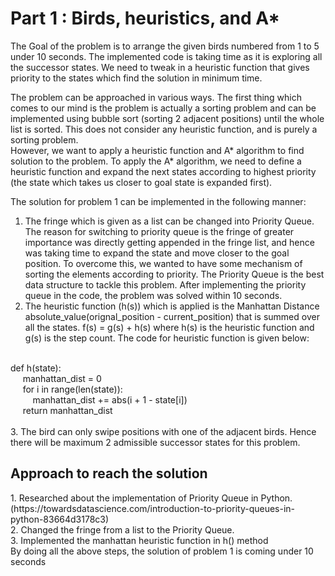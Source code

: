 # Part 1 : Birds, heuristics, and A*
The Goal of the problem is to arrange the given birds numbered from 1 to 5 under 10 seconds. The implemented code is taking time as it is exploring all the successor states. We need to tweak in a heuristic function that gives priority to the states which find the solution in minimum time.

The problem can be approached in various ways. The first thing which comes to our mind is the problem is actually a sorting problem and can be implemented using bubble sort (sorting 2 adjacent positions) until the whole list is sorted. This does not consider any heuristic function, and is purely a sorting problem.
<br>
However, we want to apply a heuristic function and A* algorithm to find solution to the problem. To apply the A* algorithm, we need to define a heuristic function and expand the next states according to highest priority (the state which takes us closer to goal state is expanded first).

The solution for problem 1 can be implemented in the following manner:
<br>
1. The fringe which is given as a list can be changed into Priority Queue. The reason for switching to priority queue is the fringe of greater importance was directly getting appended in the fringe list, and hence was taking time to expand the state and move closer to the goal position. To overcome this, we wanted to have some mechanism of sorting the elements according to priority. The Priority Queue is the best data structure to tackle this problem. After implementing the priority queue in the code, the problem was solved within 10 seconds.
2. The heuristic function (h(s)) which is applied is the Manhattan Distance absolute_value(orignal_position - current_position) that is summed over all the states.
f(s) = g(s) + h(s) 
where h(s) is the heuristic function and g(s) is the step count.
The code for heuristic function is given below:
<br>
def h(state):
<br>
&nbsp&nbsp&nbsp&nbsp    manhattan_dist = 0
    <br>
&nbsp&nbsp&nbsp&nbsp    for i in range(len(state)):
        <br>
&nbsp&nbsp&nbsp&nbsp&nbsp&nbsp&nbsp&nbsp        manhattan_dist += abs(i + 1 - state[i])
    <br>
&nbsp&nbsp&nbsp&nbsp    return manhattan_dist
<br>
<br>
3. The bird can only swipe positions with one of the adjacent birds. Hence there will be maximum 2 admissible successor states for this problem.

<h2>
  Approach to reach the solution
</h2>
1. Researched about the implementation of Priority Queue in Python. (https://towardsdatascience.com/introduction-to-priority-queues-in-python-83664d3178c3)
<br>
2. Changed the fringe from a list to the Priority Queue.
<br>
3. Implemented the manhattan heuristic function in h() method  

<br>
By doing all the above steps, the solution of problem 1 is coming under 10 seconds
